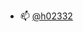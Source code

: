 - 📫 [@h02332](https://twitter.com/h02332)

<!---
xsscx/xsscx is a ✨ special ✨ repository because its `README.md` (this file) appears on your GitHub profile.
You can click the Preview link to take a look at your changes.
--->

